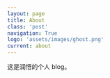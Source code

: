 ```yaml
---
layout: page
title: About
class: 'post'
navigation: True
logo: 'assets/images/ghost.png'
current: about
---
```


这是润悟的个人 blog。
